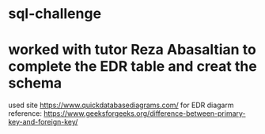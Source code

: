 # sql-challenge

# worked with tutor Reza Abasaltian to complete the EDR table and creat the schema

used site https://www.quickdatabasediagrams.com/ for EDR diagarm
reference: https://www.geeksforgeeks.org/difference-between-primary-key-and-foreign-key/
